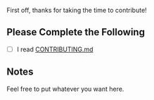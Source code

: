 First off, thanks for taking the time to contribute!

## Please Complete the Following

- [ ] I read [CONTRIBUTING.md](https://github.com/Cyclenerd/hcloud-github-runner/blob/master/CONTRIBUTING.md)

## Notes

Feel free to put whatever you want here.
